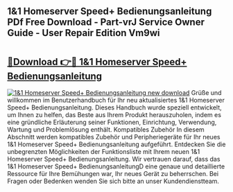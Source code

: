 ## 1&1 Homeserver Speed+ Bedienungsanleitung PDf Free Download - Part-vrJ Service Owner Guide - User Repair Edition Vm9wi

# <h2><a href="http://df46p1.blite.top/?on=1%261+Homeserver+Speed%2b+Bedienungsanleitung">🔗Download 👉🔴 1&1 Homeserver Speed+ Bedienungsanleitung</a></h2>

[![1&1 Homeserver Speed+ Bedienungsanleitung new download](https://i.imgur.com/lujVjoI.png)](http://df46p1.blite.top/?on=1%261+Homeserver+Speed%2b+Bedienungsanleitung)
Grüße und willkommen im Benutzerhandbuch für Ihr neu aktualisiertes 1&1 Homeserver Speed+ Bedienungsanleitung. Dieses Handbuch wurde speziell entwickelt, um Ihnen zu helfen, das Beste aus Ihrem Produkt herauszuholen, indem es eine gründliche Erläuterung seiner Funktionen, Einrichtung, Verwendung, Wartung und Problemlösung enthält. Kompatibles Zubehör In diesem Abschnitt werden kompatibles Zubehör und Peripheriegeräte für Ihr neues 1&1 Homeserver Speed+ Bedienungsanleitung aufgeführt. Entdecken Sie die unbegrenzten Möglichkeiten der Funktionsliste mit Ihrem neuen 1&1 Homeserver Speed+ Bedienungsanleitung. Wir vertrauen darauf, dass das 1&1 Homeserver Speed+ BedienungsanleitungD eine genaue und detaillierte Ressource für Ihre Bemühungen war, Ihr neues Gerät zu beherrschen. Bei Fragen oder Bedenken wenden Sie sich bitte an unser Kundendienstteam.
